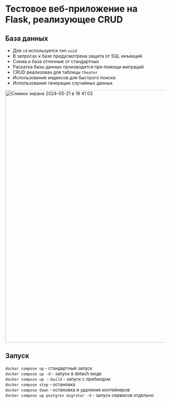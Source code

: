 # Тестовое веб-приложение на Flask, реализующее CRUD

## База данных

* Для `id` используется тип `uuid`
* В запросах к базе предусмотрена защита от SQL инъекций
* Схема и база отличные от стандартных
* Раскатка базы данных производится при помощи миграций
* CRUD реализован для таблицы `theater`
* Использование индексов для быстрого поиска
* Использование генерации случайных данных

<img width="795" alt="Снимок экрана 2024-05-21 в 18 41 03" src="https://github.com/agent-yandex/theaters/assets/88597840/cbe853a3-c26c-4a77-a858-a0ffd2493682">

## Запуск

`docker compose up` - стандартный запуск<br>
`docker compose up -d` - запуск в detach моде<br>
`docker compose up --build` - запуск с пребилдом<br>
`docker compose stop` - остановка<br>
`docker compose down` - остановка и удаление контейнеров<br>
`docker compose up postgres migrator -d` - запуск сервисов отдельно